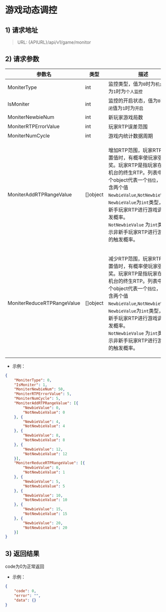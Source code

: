 # 游戏动态调控

## 1) 请求地址

> URL: {APIURL}/api/v1/game/monitor

## 2) 请求参数

| 参数名                        | 类型        | 描述                                                                                                                                                                                                                                                                                                        |
| -------------------------- | --------- | --------------------------------------------------------------------------------------------------------------------------------------------------------------------------------------------------------------------------------------------------------------------------------------------------------- |
| MoniterType                | int       | 监控类型，值为`0`时为`机台监控`值为`1`时为`个人监控`                                                                                                                                                                                                                                                                           |
| IsMoniter                  | int       | 监控的开启状态，值为`0`时为`关闭`值为`1`时为`开启`                                                                                                                                                                                                                                                                            |
| MoniterNewbieNum           | int       | 新玩家游戏局数                                                                                                                                                                                                                                                                                                   |
| MoniterRTPErrorValue       | int       | 玩家RTP误差范围                                                                                                                                                                                                                                                                                                 |
| MoniterNumCycle            | int       | 游戏内统计数据周期                                                                                                                                                                                                                                                                                                 |
| MoniterAddRTPRangeValue    | \[]object | <p>增加RTP范围，玩家RTP低于配置值时，有概率使玩家强制中奖。玩家RTP是指玩家在对应的机台的终生RTP。列表中的每一个object代表一个<code>挡位</code>，其中包含两个值<code>NewbieValue</code>,<code>NotNewbieValue</code>。<br><code>NewbieValue</code>为<code>int</code>类型，表示新手玩家RTP进行游戏调控的触发概率。<br><code>NotNewbieValue</code> 为<code>int</code>类型，表示非新手玩家RTP进行游戏调控的触发概率。</p>  |
| MoniterReduceRTPRangeValue | \[]object | <p>减少RTP范围，玩家RTP高于配置值时，有概率使玩家强制不中奖。玩家RTP是指玩家在对应的机台的终生RTP。列表中的每一个object代表一个<code>挡位</code>，其中包含两个值<code>NewbieValue</code>,<code>NotNewbieValue</code>。<br><code>NewbieValue</code>为<code>int</code>类型，表示新手玩家RTP进行游戏调控的触发概率。<br><code>NotNewbieValue</code> 为<code>int</code>类型，表示非新手玩家RTP进行游戏调控的触发概率。</p> |

* 示例：

```json
{
    "MoniterType": 0,
    "IsMoniter": 1,
    "MoniterNewbieNum": 50,
    "MoniterRTPErrorValue": 5,
    "MoniterNumCycle": 5,
    "MoniterAddRTPRangeValue": [{
        "NewbieValue": 0,
        "NotNewbieValue": 0
    }, {
        "NewbieValue": 4,
        "NotNewbieValue": 4
    }, {
        "NewbieValue": 8,
        "NotNewbieValue": 8
    }, {
        "NewbieValue": 12,
        "NotNewbieValue": 12
    }],
    "MoniterReduceRTPRangeValue": [{
        "NewbieValue": 0,
        "NotNewbieValue": 1
    }, {
        "NewbieValue": 5,
        "NotNewbieValue": 5
    }, {
        "NewbieValue": 10,
        "NotNewbieValue": 10
    }, {
        "NewbieValue": 15,
        "NotNewbieValue": 15
    }, {
        "NewbieValue": 20,
        "NotNewbieValue": 20
    }]
}
```

## 3) 返回结果

code为0为正常返回

* 示例：

```json
{
    "code": 0,
    "error": "",
    "data": {}
}
```
